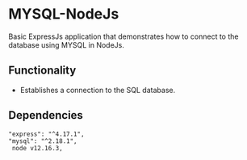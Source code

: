 # MYSQL-NodeJs
Basic ExpressJs application that demonstrates how to connect to the database using MYSQL in NodeJs.

## Functionality
- Establishes a connection to the SQL database.

## Dependencies
    "express": "^4.17.1",
    "mysql": "^2.18.1",
     node v12.16.3,
